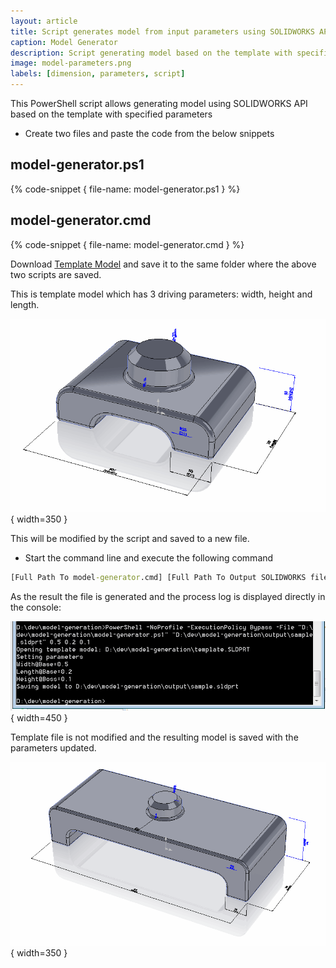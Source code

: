 ```yaml
---
layout: article
title: Script generates model from input parameters using SOLIDWORKS API
caption: Model Generator
description: Script generating model based on the template with specified parameters using SOLIDWORKS API
image: model-parameters.png
labels: [dimension, parameters, script]
---
```

This PowerShell script allows generating model using SOLIDWORKS API based on the template with specified parameters

* Create two files and paste the code from the below snippets

## model-generator.ps1
{% code-snippet { file-name: model-generator.ps1 } %}

## model-generator.cmd
{% code-snippet { file-name: model-generator.cmd } %}

Download [Template Model](template.SLDPRT) and save it to the same folder where the above two scripts are saved.

This is template model which has 3 driving parameters: width, height and length.

![Model with parameters](model-parameters.png){ width=350 }

This will be modified by the script and saved to a new file.

* Start the command line and execute the following command

~~~ bat
[Full Path To model-generator.cmd] [Full Path To Output SOLIDWORKS file] [Width] [Length] [Height]
~~~

As the result the file is generated and the process log is displayed directly in the console:

![Messages in console reporting the progress and the result of model generation](console-output.png){ width=450 }

Template file is not modified and the resulting model is saved with the parameters updated.

![Generated model with applied parameters](model-result.png){ width=350 }